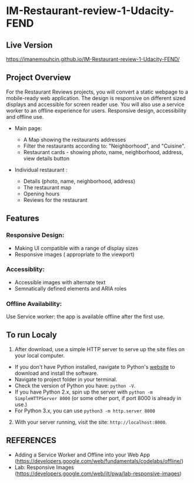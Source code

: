 # IM-Restaurant-review-1-Udacity-FEND

## Live Version
https://imanemouhcin.github.io/IM-Restaurant-review-1-Udacity-FEND/


## Project Overview

For the Restaurant Reviews projects, you will convert a static webpage to a mobile-ready web application. 
The design is responsive on different sized displays and accessible for screen reader use. You will also use a service worker to an offline experience for users.
Responsive design, accessibility and offline use.


* Main page:
  - A Map showing the restaurants addresses
  - Filter the restaurants according to: "Neighborhood", and "Cuisine".
  - Restaurant cards - showing photo, name, neighborhood, address, view details button

* Individual restaurant :
  - Details (photo, name, neighborhood, address)
  - The restaurant map
  - Opening hours
  - Reviews for the restaurant

##  Features

### Responsive Design:
  - Making UI compatible with a range of display sizes 
  - Responsive images ( appropriate to the viewport)

### Accessiblity:
  - Accessible images with alternate text
  - Semnatically defined elements and ARIA roles

### Offline Availability:
 Use Service worker: the app is available offline after the first use.


## To run Localy 

  1. After download, use a simple HTTP server to serve up the site files on your local computer.
  - If you don't have Python installed, navigate to Python's [website](https://www.python.org/) to download and install the software.
  - Navigate to project folder in your terminal.
  - Check the version of Python you have: `python -V`.
  - If you have Python 2.x, spin up the server with `python -m SimpleHTTPServer 8000` (or some other port, if port 8000 is already in use.)
  - For Python 3.x, you can use `python3 -m http.server 8000`

  2. With your server running, visit the site: `http://localhost:8000`.
  
## REFERENCES

* Adding a Service Worker and Offline into your Web App (https://developers.google.com/web/fundamentals/codelabs/offline/)
* Lab: Responsive Images (https://developers.google.com/web/ilt/pwa/lab-responsive-images)
